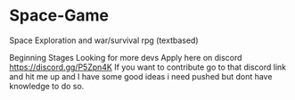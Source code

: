 # Space-Game
Space Exploration and war/survival rpg (textbased)

Beginning Stages
Looking for more devs
Apply here on discord
https://discord.gg/P5Zpn4K
If you want to contribute go to that discord link and hit me up
and I have some good ideas i need pushed but dont have knowledge 
to do so.
